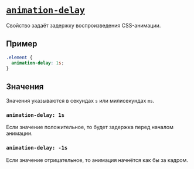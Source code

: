 # [`animation-delay`](../index.md)

Свойство задаёт задержку воспроизведения CSS-анимации.

## Пример

```css
.element {
  animation-delay: 1s;
}
```

## Значения

Значения указываются в секундах `s` или милисекундах `ms`.

### `animation-delay: 1s`

Если значение положительное, то будет задержка перед началом анимации.

### `animation-delay: -1s`

Если значение отрицательное, то анимация начнётся как бы за кадром.
